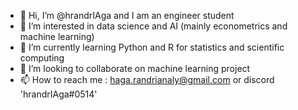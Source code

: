 - 👋 Hi, I’m @hrandrIAga and I am an engineer student
- 👀 I’m interested in data science and AI (mainly econometrics and machine learning)
- 🌱 I’m currently learning Python and R for statistics and scientific computing
- 💞️ I’m looking to collaborate on machine learning project
- 📫 How to reach me : haga.randrianaly@gmail.com or discord 'hrandrIAga#0514'

<!---
hrandrIAga/hrandrIAga is a ✨ special ✨ repository because its `README.md` (this file) appears on your GitHub profile.
You can click the Preview link to take a look at your changes.
--->
